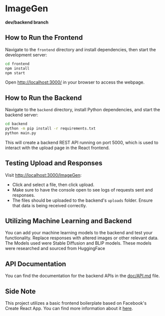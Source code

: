 # ImageGen

**dev/backend branch**

## How to Run the Frontend

Navigate to the `frontend` directory and install dependencies, then start the development server:

```bash
cd frontend
npm install
npm start
```

Open [http://localhost:3000/](http://localhost:3000/) in your browser to access the webpage.

## How to Run the Backend

Navigate to the `backend` directory, install Python dependencies, and start the backend server:

```bash
cd backend
python -m pip install -r requirements.txt
python main.py
```

This will create a backend REST API running on port 5000, which is used to interact with the upload page in the React frontend.

## Testing Upload and Responses

Visit [http://localhost:3000/ImageGen](http://localhost:3000/ImageGen):
- Click and select a file, then click upload.
- Make sure to have the console open to see logs of requests sent and responses.
- The files should be uploaded to the backend's `uploads` folder. Ensure that data is being received correctly.

## Utilizing Machine Learning and Backend

You can add your machine learning models to the backend and test your functionality. Replace responses with altered images or other relevant data. The Models used were Stable Diffusion and BLIP models. These models were researched and sourced from HuggingFace

## API Documentation

You can find the documentation for the backend APIs in the [doc/API.md](doc/API.md) file.

## Side Note

This project utilizes a basic frontend boilerplate based on Facebook's Create React App. You can find more information about it [here](https://github.com/facebook/create-react-app).
